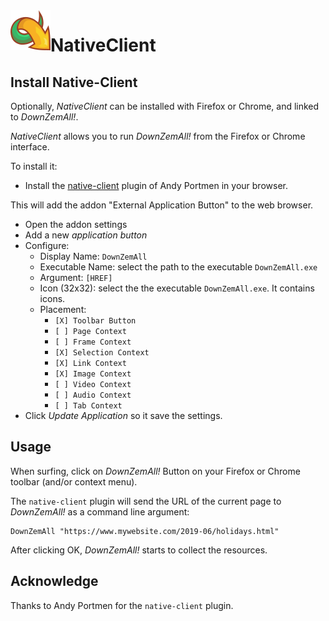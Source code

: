 <img align="left" src="./src/icons/logo/icon64.png">

# NativeClient

## Install Native-Client

Optionally, *NativeClient* can be installed with Firefox or Chrome, and linked to *DownZemAll!*.

*NativeClient* allows you to run *DownZemAll!* from the Firefox or Chrome interface.

To install it:

 - Install the [native-client](https://github.com/andy-portmen/native-client "https://github.com/andy-portmen/native-client") plugin of Andy Portmen in your browser.

This will add the addon "External Application Button" to the web browser.

 - Open the addon settings 
 - Add a new *application button*
 - Configure:
	 - Display Name: `DownZemAll`
	 - Executable Name: select the path to the executable `DownZemAll.exe` 
	 - Argument: `[HREF]`
     - Icon (32x32): select the the executable `DownZemAll.exe`. It contains icons.
	 - Placement:
		 - `[X] Toolbar Button` 
		 - `[ ] Page Context`
		 - `[ ] Frame Context`
		 - `[X] Selection Context`
		 - `[X] Link Context`
		 - `[X] Image Context`
		 - `[ ] Video Context`
		 - `[ ] Audio Context`
		 - `[ ] Tab Context`
 - Click *Update Application* so it save the settings.



## Usage

When surfing, click on *DownZemAll!* Button on your Firefox or Chrome toolbar (and/or context menu). 

The `native-client` plugin will send the URL of the current page to *DownZemAll!* as a command line argument:

  	DownZemAll "https://www.mywebsite.com/2019-06/holidays.html"

After clicking OK, *DownZemAll!* starts to collect the resources.


## Acknowledge

Thanks to Andy Portmen for the `native-client` plugin.


